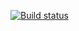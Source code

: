 [![Build status](https://ci.appveyor.com/api/projects/status/ismxa6pn0elj7njg?svg=true)](https://ci.appveyor.com/project/kastra85/orderingcarddeliverydatechange)
